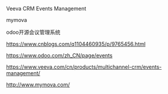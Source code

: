 Veeva CRM Events Management

mymova

odoo开源会议管理系统


https://www.cnblogs.com/q1104460935/p/9765456.html

https://www.odoo.com/zh_CN/page/events

https://www.veeva.com/cn/products/multichannel-crm/events-management/


http://www.mymova.com/
